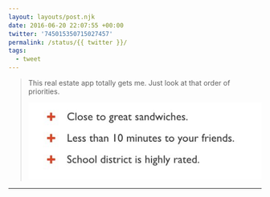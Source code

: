 ```yaml
---
layout: layouts/post.njk
date: 2016-06-20 22:07:55 +00:00
twitter: '745015350715027457'
permalink: /status/{{ twitter }}/
tags: 
  - tweet
---
```


> This real estate app totally gets me. Just look at that order of priorities. 
> 
> ![close to great sandwiches, less than 10 minutes to your friends, school district is highly rated](/img/745015350715027457-ClbTgqlVAAArLsp.jpg)

---
